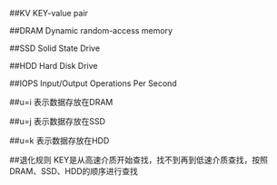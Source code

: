 ##KV
KEY-value pair

##DRAM
Dynamic random-access memory

##SSD
Solid State Drive

##HDD
Hard Disk Drive

##IOPS
Input/Output Operations Per Second

##u=i
表示数据存放在DRAM

##u=j
表示数据存放在SSD

##u=k
表示数据存放在HDD

##退化规则
KEY是从高速介质开始查找，找不到再到低速介质查找，按照DRAM、SSD、HDD的顺序进行查找